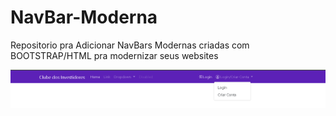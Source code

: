 # NavBar-Moderna
Repositorio pra Adicionar NavBars Modernas criadas com BOOTSTRAP/HTML pra modernizar seus websites

<img src='navbar-exemplo.PNG'>
